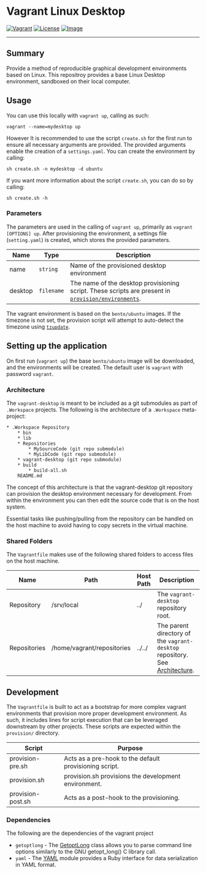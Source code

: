 # Vagrant Linux Desktop
[![Vagrant][vagrant-badge]][vagrant-link]
[![License][license-badge]][license-link]
[![Image][image-badge]][image-link]

---

## Summary

Provide a method of reproducible graphical development environments based on Linux.  This repositroy provides a base Linux Desktop environment, sandboxed on their local computer.  

## Usage

You can use this locally with `vagrant up`, calling as such:

```
vagrant --name=mydesktop up
```

However It is recommended to use the script `create.sh` for the first run to ensure all necessary arguments are provided. The provided arguments enable the creation of a `settings.yaml`.  You can create the environment by calling:

```
sh create.sh -n mydesktop -d ubuntu
```

If you want more information about the script `create.sh`, you can do so by calling:

```
sh create.sh -h
```

### Parameters

The parameters are used in the calling of `vagrant up`, primarily as `vagrant [OPTIONS] up`.  After provisioning the environment, a settings file (`setting.yaml`) is created, which stores the provided parameters.

| Name | Type | Description |
| ---  | ---  | ---         |
| name | `string` | Name of the provisioned desktop environment |
| desktop | `filename` | The name of the desktop provisioning script.  These scripts are present in [`provision/environments`](src/provision/environments). |

The vagrant environment is based on the `bento/ubuntu` images.  If the timezone is not set, the provision script will attempt to auto-detect the timezone using [`tzupdate`](https://github.com/cdown/tzupdate).

## Setting up the application 

On first run (`vagrant up`) the base `bento/ubuntu` image will be downloaded, and the environments will be created.  The default user is `vagrant` with password `vagrant`.

### Architecture

The `vagrant-desktop` is meant to be included as a git submodules as part of `.Workspace` projects.  The following is the architecture of a `.Workspace` meta-project:

```
* .Workspace Repository
    * bin
    * lib
    * Repositories
        * MySourceCode (git repo submodule)
        * MyLibCode (git repo submodule)
    * vagrant-desktop (git repo submodule)
    * build
        * build-all.sh
    README.md
```

The concept of this architecture is that the vagrant-desktop git repository can provision the desktop environment necessary for development.  From within the environment you can then edit the source code that is on the host system.

Essential tasks like pushing/pulling from the repository can be handled on the host machine to avoid having to copy secrets in the virtual machine.

### Shared Folders

The `Vagrantfile` makes use of the following shared folders to access files on the host machine.

| Name | Path |  Host Path | Description |
| --- | --- | --- | --- |
| Repository | /srv/local | ../ | The `vagrant-desktop` repository root. |
| Repositories | /home/vagrant/repositories | ../../ | The parent directory of the `vagrant-desktop` repository. See [Architecture](#architecture). |

## Development

The `Vagrantfile` is built to act as a bootstrap for more complex vagrant environments that provision more proper development environment.  As such, it includes lines for script execution that can be leveraged downstream by other projects.  These scripts are expected within the `provision/` directory.

| Script | Purpose |
| --- | --- |
| provision-pre.sh | Acts as a pre-hook to the default provisioning script. |
| provision.sh | provision.sh provisions the development environment. |
| provision-post.sh | Acts as a post-hook to the provisioning. |

### Dependencies 

The following are the dependencies of the vagrant project

* `getoptlong` - The [GetoptLong](http://ruby-doc.org/stdlib-2.1.0/libdoc/getoptlong/rdoc/GetoptLong.html) class allows you to parse command line options similarly to the GNU getopt_long() C library call.
* `yaml` - The [YAML](https://ruby-doc.org/stdlib-1.9.3/libdoc/yaml/rdoc/YAML.html) module provides a Ruby interface for data serialization in YAML format.

[^1]: The

[license-badge]: https://img.shields.io/badge/license-MIT-blue.svg?maxAge=2592000
[license-link]: LICENSE

[image-badge]: https://img.shields.io/badge/box-bento/ubuntu-red.svg?maxAge=2592000
[image-link]: https://atlas.hashicorp.com/bento/boxes/ubuntu-16.10

[vagrant-badge]: https://img.shields.io/badge/vagrant.api-2-green.svg?maxAge=2592000
[vagrant-link]: src/Vagrantfile